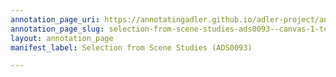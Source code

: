 ```yaml
---
annotation_page_uri: https://annotatingadler.github.io/adler-project/annotations/selection-from-scene-studies-ads0093--canvas-1-teaching.json
annotation_page_slug: selection-from-scene-studies-ads0093--canvas-1-teaching
layout: annotation_page
manifest_label: Selection from Scene Studies (ADS0093)

---
```

